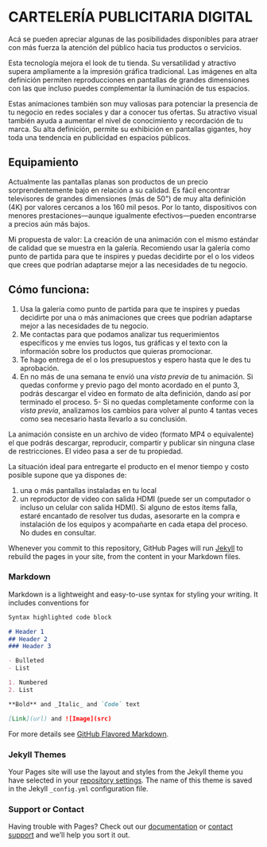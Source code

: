 # CARTELERÍA PUBLICITARIA DIGITAL

Acá se pueden apreciar algunas de las posibilidades disponibles para atraer con más fuerza la atención del público hacia tus productos o servicios. 

Esta tecnología mejora el look de tu tienda. Su versatilidad y atractivo supera ampliamente a la impresión gráfica tradicional. Las imágenes en alta definición permiten reproducciones en pantallas de grandes dimensiones con las que incluso puedes complementar la iluminación de tus espacios.

Estas animaciones también son muy valiosas para potenciar la presencia de tu negocio en redes sociales y dar a conocer tus ofertas. Su atractivo visual también ayuda a aumentar el nivel de conocimiento y recordación de tu marca.
Su alta definición, permite su exhibición en pantallas gigantes, hoy toda una tendencia en publicidad en espacios públicos. 

## Equipamiento
Actualmente las pantallas planas son productos de un precio sorprendentemente bajo en relación a su calidad. Es fácil encontrar televisores de grandes dimensiones (más de 50") de muy alta definición (4K) por valores cercanos a los 160 mil pesos. Por lo tanto, dispositivos con menores prestaciones—aunque igualmente efectivos—pueden encontrarse a precios aún más bajos.

Mi propuesta de valor:
La creación de una animación con el mismo estándar de calidad que se muestra en la galería. 
Recomiendo usar la galería como punto de partida para que te inspires y puedas decidirte por el o los videos que crees que podrían adaptarse mejor a las necesidades de tu negocio.

## Cómo funciona:
1. Usa la galería como punto de partida para que te inspires y puedas decidirte por una o más animaciones que crees que podrían adaptarse mejor a las necesidades de tu negocio.
2. Me contactas para que podamos analizar tus requerimientos específicos y me envíes tus logos, tus gráficas y el texto con la información sobre los productos que quieras promocionar.
3. Te hago entrega de el o los presupuestos y espero hasta que le des tu aprobación.
4. En no más de una semana te envíó una _vista previa_ de tu animación. Si quedas conforme y previo pago del monto acordado en el punto 3, podrás descargar el video en formato de alta definición, dando así por terminado el proceso.
5- Si no quedas completamente conforme con la _vista previa_, analizamos los cambios para volver al punto 4 tantas veces como sea necesario hasta llevarlo a su conclusión.

La animación consiste en un archivo de video (formato MP4 o equivalente) el que podrás descargar, reproducir, compartir y publicar sin ninguna clase de restricciones. El video pasa a ser de tu propiedad.

La situación ideal para entregarte el producto en el menor tiempo y costo posible supone que ya dispones de:
1. una o más pantallas instaladas en tu local
2. un reproductor de video con salida HDMI (puede ser un computador o incluso un celular con salida HDMI).
Si alguno de estos ítems falla, estaré encantado de resolver tus dudas, asesorarte en la compra e instalación de los equipos y acompañarte en cada etapa del proceso. No dudes en consultar.




Whenever you commit to this repository, GitHub Pages will run [Jekyll](https://jekyllrb.com/) to rebuild the pages in your site, from the content in your Markdown files.

### Markdown

Markdown is a lightweight and easy-to-use syntax for styling your writing. It includes conventions for

```markdown
Syntax highlighted code block

# Header 1
## Header 2
### Header 3

- Bulleted
- List

1. Numbered
2. List

**Bold** and _Italic_ and `Code` text

[Link](url) and ![Image](src)
```

For more details see [GitHub Flavored Markdown](https://guides.github.com/features/mastering-markdown/).

### Jekyll Themes

Your Pages site will use the layout and styles from the Jekyll theme you have selected in your [repository settings](https://github.com/cbriones/motiongraphics/settings). The name of this theme is saved in the Jekyll `_config.yml` configuration file.

### Support or Contact

Having trouble with Pages? Check out our [documentation](https://help.github.com/categories/github-pages-basics/) or [contact support](https://github.com/contact) and we’ll help you sort it out.
